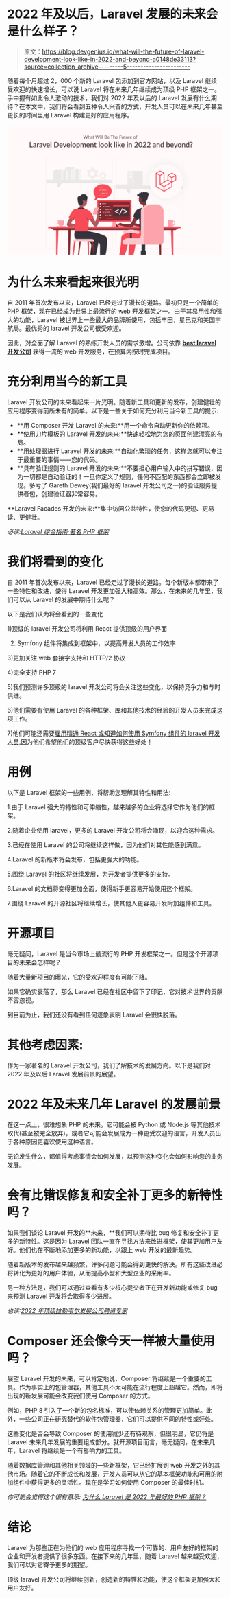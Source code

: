 # 2022 年及以后，Laravel 发展的未来会是什么样子？

> 原文：<https://blog.devgenius.io/what-will-the-future-of-laravel-development-look-like-in-2022-and-beyond-a0148de33113?source=collection_archive---------5----------------------->

随着每个月超过 2，000 个新的 Laravel 包添加到官方网站，以及 Laravel 继续受欢迎的快速增长，可以说 Laravel 将在未来几年继续成为顶级 PHP 框架之一。手中握有如此令人激动的技术，我们对 2022 年及以后的 Laravel 发展有什么期待？在本文中，我们将会看到五种令人兴奋的方式，开发人员可以在未来几年甚至更长的时间里用 Laravel 构建更好的应用程序。

![](img/a04e623fb8894ac050e6895cffeb828a.png)

# 为什么未来看起来很光明

自 2011 年首次发布以来，Laravel 已经走过了漫长的道路。最初只是一个简单的 PHP 框架，现在已经成为世界上最流行的 web 开发框架之一。由于其易用性和强大的功能，Laravel 被世界上一些最大的品牌所使用，包括丰田，星巴克和美国宇航局。最优秀的 laravel 开发公司很受欢迎。

因此，对全面了解 Laravel 的熟练开发人员的需求激增。公司依靠 [**best laravel 开发公司**](https://www.valuecoders.com/top-laravel-development-services-company-india) 获得一流的 web 开发服务，在预算内按时完成项目。

# 充分利用当今的新工具

Laravel 开发公司的未来看起来一片光明。随着新工具和更新的发布，创建健壮的应用程序变得前所未有的简单。以下是一些关于如何充分利用当今新工具的提示:

*   **用 Composer 开发 Laravel 的未来:**用一个命令自动更新你的依赖项。
*   **使用刀片模板的 Laravel 开发的未来:**快速轻松地为您的页面创建漂亮的布局。
*   **用处理器进行 Laravel 开发的未来:**自动化繁琐的任务，这样您就可以专注于最重要的事情——您的代码。
*   **具有验证规则的 Laravel 开发的未来:**不要担心用户输入中的拼写错误，因为一切都是自动验证的！一旦你定义了规则，任何不匹配的东西都会立即被发现。多亏了 Gareth Dewey(我们最好的 laravel 开发公司之一)的验证服务提供者包，创建验证器非常容易。

**Laravel Facades 开发的未来:**集中访问公共特性，使您的代码更短、更易读、更健壮。

*必读:*[*Laravel 综合指南:著名 PHP 框架*](https://www.valuecoders.com/blog/technology-and-apps/laravel-open-source-php-framework/)

# 我们将看到的变化

自 2011 年首次发布以来，Laravel 已经走过了漫长的道路。每个新版本都带来了一些特性和改进，使得 Laravel 开发更加强大和高效。那么，在未来的几年里，我们可以从 Laravel 的发展中期待什么呢？

以下是我们认为将会看到的一些变化

1)顶级的 laravel 开发公司将利用 React 提供顶级的用户界面

2) Symfony 组件将集成到框架中，以提高开发人员的工作效率

3)更加关注 web 套接字支持和 HTTP/2 协议

4)完全支持 PHP 7

5)我们预测许多顶级的 laravel 开发公司将会关注这些变化，以保持竞争力和与时俱进。

6)他们需要有使用 Laravel 的各种框架、库和其他技术的经验的开发人员来完成这项工作。

7)他们可能还需要[雇用精通 React 或知道如何使用 Symfony 组件的 laravel 开发人员](https://www.valuecoders.com/hire-developers/hire-laravel-developers),因为他们希望他们的顶级客户尽快获得这些好处！

# 用例

以下是 Laravel 框架的一些用例，将帮助您理解其特性和用法:

1.由于 Laravel 强大的特性和可伸缩性，越来越多的企业将选择它作为他们的框架。

2.随着企业使用 laravel，更多的 Laravel 开发公司将会涌现，以迎合这种需求。

3.已经在使用 Laravel 的公司将继续这样做，因为他们对其性能感到满意。

4.Laravel 的新版本将会发布，包括更强大的功能。

5.围绕 Laravel 的社区将继续发展，为开发者提供更多的支持。

6.Laravel 的文档将变得更加全面，使得新手更容易开始使用这个框架。

7.围绕 Laravel 的开源社区将继续增长，使其他人更容易开发附加组件和工具。

# 开源项目

毫无疑问，Laravel 是当今市场上最流行的 PHP 开发框架之一。但是这个开源项目的未来会怎样呢？

随着大量新项目的曝光，它的受欢迎程度有可能下降。

如果它确实衰落了，那么 Laravel 已经在社区中留下了印记，它对技术世界的贡献不容忽视。

到目前为止，我们还没有看到任何迹象表明 Laravel 会很快脱落。

# 其他考虑因素:

作为一家著名的 Laravel 开发公司，我们了解技术的发展方向。以下是我们对 2022 年及以后 Laravel 发展前景的展望。

# 2022 年及未来几年 Laravel 的发展前景

在这一点上，很难想象 PHP 的未来。它可能会被 Python 或 Node.js 等其他技术取代(甚至被完全放弃)，或者它可能会发展成为一种更受欢迎的语言，开发人员出于各种原因更喜欢使用这种语言。

无论发生什么，都值得考虑事情会如何发展，以预测这种变化会如何影响您的业务发展。

# 会有比错误修复和安全补丁更多的新特性吗？

如果我们谈论 Laravel 开发的**未来，**我们可以期待比 bug 修复和安全补丁更多的新特性。这是因为 Laravel 团队一直在寻找方法来改进框架，使其更加用户友好。他们也在不断地添加更多的新功能，以跟上 web 开发的最新趋势。

随着新版本的发布越来越频繁，许多问题可能会得到更快的解决。所有这些改进必将转化为更好的用户体验，从而提高小型和大型企业的采用率。

另一种方法是，我们可以通过查看有多少核心提交者正在开发新功能或修复 bug 来预测 Laravel 开发将会取得多少进展。

*也读:*[*2022 年顶级拉勒韦尔发展公司聘请专家*](https://www.valuecoders.com/blog/technology-and-apps/top-laravel-development-companies-to-hire-experts/)

# Composer 还会像今天一样被大量使用吗？

展望 Laravel 开发的未来，可以肯定地说，Composer 将继续是一个重要的工具。作为事实上的包管理器，其他工具不太可能在流行程度上超越它。然而，即将出现的新发展可能会改变我们使用 Composer 的方式。

例如，PHP 8 引入了一个新的包名标准，可以使依赖关系的管理更加简单。此外，一些公司正在研究替代的软件包管理器，它们可以提供不同的特性或好处。

这些变化是否会导致 Composer 的使用减少还有待观察，但很明显，它仍将是 Laravel 未来几年发展的重要组成部分。就开源项目而言，毫无疑问，在未来几年，Laravel 将继续是一个有影响力的工具。

随着数据库管理和其他相关领域的一些新框架，它已经扩展到 web 开发之外的其他市场。随着它的不断成长和发展，开发人员可以从它的基本框架功能和可用的附加组件中获得更多的灵活性。现在是学习如何使用 Composer 的最佳时机。

*你可能会觉得这个很有意思:* [*为什么 Laravel 是 2022 年最好的 PHP 框架？*](https://www.valuecoders.com/blog/technology-and-apps/laravel-best-php-framework/)

# 结论

Laravel 为那些正在为他们的 web 应用程序寻找一个可靠的、用户友好的框架的企业和开发者提供了很多东西。在接下来的几年里，随着 Laravel 越来越受欢迎，我们可以对它寄予更多的期望。

顶级 laravel 开发公司将继续创新，创造新的特性和功能，使这个框架更加强大和用户友好。